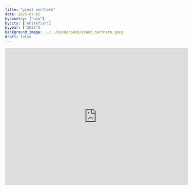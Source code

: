```yaml
---
title: "great northern"
date: 2025-07-01
bycountry: ["usa"]
bycity: ["whitefish"]
byyear: ["2025"]
background_image: ../../background/great_northern.jpeg
draft: false
---
```


<iframe src="https://www.google.com/maps/embed?pb=!1m18!1m12!1m3!1d5296.299630095722!2d-114.34405234130857!3d48.41526805453441!2m3!1f0!2f0!3f0!3m2!1i1024!2i768!4f13.1!3m3!1m2!1s0x536669b3b6d01645%3A0x19be2881e60dd059!2sThe%20Great%20Northern%20Bar%20%26%20Grill!5e0!3m2!1sen!2sus!4v1761455726384!5m2!1sen!2sus" width="600" height="450" style="border:0;" allowfullscreen="" loading="lazy" referrerpolicy="no-referrer-when-downgrade"></iframe>